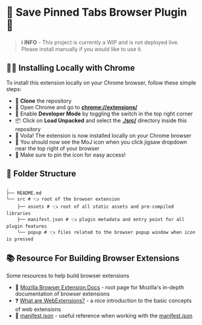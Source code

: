 # 📌 Save Pinned Tabs Browser Plugin 📌

> **ℹ️ INFO** - This project is currently a WIP and is not deployed live. Please install manually if you would like to use it.

## 🧑‍💻 Installing Locally with Chrome

To install this extension locally on your Chrome browser, follow these simple steps:

- 💾 **Clone** the repository
- 🔌 Open Chrome and go to **[chrome://extensions/](chrome://extensions/)**
- 👾 Enable **Developer Mode** by toggling the switch in the top right corner
- 📦 Click on **Load Unpacked** and select the **[./src/](./src/)** directory inside this repository
- 🥳 Voila! The extension is now installed locally on your Chrome browser
- 👀 You should now see the MoJ icon when you click jigsaw dropdown near the top right of your browser
- 📌 Make sure to pin the icon for easy access!

## 📁 Folder Structure

```
.
├── README.md
└── src # 👈 root of the browser extension
    ├── assets # 👈 root of all static assets and pre-compiled libraries
    ├── manifest.json # 👈 plugin metadata and entry point for all plugin features
    └── popup # 👈 files related to the browser popup window when icon is pressed
```

## 📚 Resource For Building Browser Extensions

Some resources to help build browser extensions

- 🦊 [Mozilla Browser Extension Docs](https://developer.mozilla.org/en-US/docs/Mozilla/Add-ons/WebExtensions) - root page for Mozilla's in-depth documentation of browser extensions
- ❓ [What are WebExtensions?](https://developer.mozilla.org/en-US/docs/Mozilla/Add-ons/WebExtensions/What_are_WebExtensions) - a nice introduction to the basic concepts of web extensions
- 📝 [manifest.json](https://developer.mozilla.org/en-US/docs/Mozilla/Add-ons/WebExtensions/manifest.json) - useful reference when working with the [manifest.json](./src/manifest.json)

